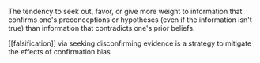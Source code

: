 The tendency to seek out, favor, or give more weight to information that confirms one's preconceptions or hypotheses (even if the information isn't true) than information that contradicts one's prior beliefs.

[[falsification]] via seeking disconfirming evidence is a strategy to mitigate the effects of confirmation bias